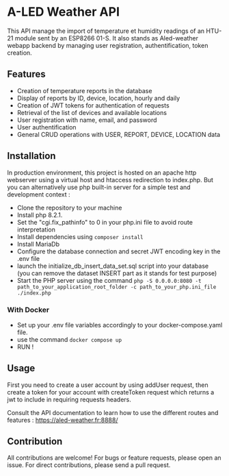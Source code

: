 # A-LED Weather API

This API manage the import of temperature et humidity readings of an HTU-21 module sent by an ESP8266 01-S. 
It also stands as Aled-weather webapp backend by managing user registration, authentification, token creation. 

## Features

- Creation of temperature reports in the database
- Display of reports by ID, device, location, hourly and daily
- Creation of JWT tokens for authentication of requests
- Retrieval of the list of devices and available locations
- User registration with name, email, and password
- User authentification
- General CRUD operations with USER, REPORT, DEVICE, LOCATION data

## Installation

In production environment, this project is hosted on an apache http webserver using a virtual host and htaccess redirection to index.php.
But you can alternatively use php built-in server for a simple test and development context :

- Clone the repository to your machine
- Install php 8.2.1.
- Set the "cgi.fix_pathinfo" to 0 in your php.ini file to avoid route interpretation
- Install dependencies using `composer install`
- Install MariaDb
- Configure the database connection and secret JWT encoding key in the .env file
- launch the initialize_db_insert_data_set.sql script into your database (you can remove the dataset INSERT part as it stands for test purpose)
- Start the PHP server using the command `php -S 0.0.0.0:8080 -t path_to_your_application_root_folder -c path_to_your_php.ini_file ./index.php` 

### With Docker

- Set up your .env file variables accordingly to your docker-compose.yaml file.
- use the command `docker compose up`
- RUN !

## Usage

First you need to create a user account by using addUser request, then create a token for your account with createToken request which returns a jwt to include in requiring requests headers.

Consult the API documentation to learn how to use the different routes and features : https://aled-weather.fr:8888/

## Contribution

All contributions are welcome! For bugs or feature requests, please open an issue. For direct contributions, please send a pull request.